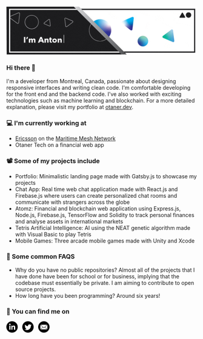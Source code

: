 [![Header for Anton Otaner](https://raw.githubusercontent.com/AntonOtaner/AntonOtaner/main/assets/header.gif)](https://otaner.dev)

### Hi there 👋

I'm a developer from Montreal, Canada, passionate about designing responsive interfaces and writing clean code. I'm comfortable developing for the front end and the backend code. I've also worked with exciting technologies such as machine learning and blockchain. For a more detailed explanation, please visit my portfolio at [otaner.dev](https://otaner.dev).

### 💻 I'm currently working at
* [Ericsson](https://www.ericsson.com/) on the [Maritime Mesh Network](https://www.ericsson.com/en/ericsson-one/maritime-mesh-network)
* Otaner Tech on a financial web app

### 📽 Some of my projects include
* Portfolio: Minimalistic landing page made with Gatsby.js to showcase my projects
* Chat App: Real time web chat application made with React.js and Firebase.js where users can create personalized chat rooms and communicate with strangers across the globe
* Atomz: Financial and blockchain web application using Express.js, Node.js, Firebase.js, TensorFlow and Solidity to track personal finances and analyse assets in international markets
* Tetris Artificial Intelligence: AI using the NEAT genetic algorithm made with Visual Basic to play Tetris
* Mobile Games: Three arcade mobile games made with Unity and Xcode 

### 🤔 Some common FAQS
* Why do you have no public repositories? Almost all of the projects that I have done have been for school or for business, implying that the codebase must essentially be private. I am aiming to contribute to open source projects.
* How long have you been programming? Around six years!

### 👀 You can find me on
<p>
<a href="https://www.linkedin.com/in/antonotaner/"><img height="30" src="https://raw.githubusercontent.com/AntonOtaner/AntonOtaner/main/assets/linkedin.png"></a>&nbsp;&nbsp;
<a href="https://twitter.com/AntonOtaner"><img height="30" src="https://raw.githubusercontent.com/AntonOtaner/AntonOtaner/main/assets/twitter.png"></a>&nbsp;&nbsp;
<a href="mailto:antonethem@gmail.com"><img height="30" src="https://raw.githubusercontent.com/AntonOtaner/AntonOtaner/main/assets/email.png"></a>&nbsp;&nbsp;
</p>

